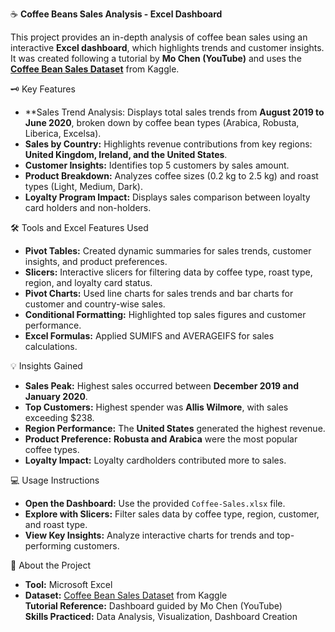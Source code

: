 ☕ **Coffee Beans Sales Analysis - Excel Dashboard**

This project provides an in-depth analysis of coffee bean sales using an interactive **Excel dashboard**, which highlights trends and customer insights. It was created following a tutorial by **Mo Chen (YouTube)** and uses the **[Coffee Bean Sales Dataset](https://www.kaggle.com/datasets/saadharoon27/coffee-bean-sales-raw-dataset)** from Kaggle.

🗝️ Key Features
* **Sales Trend Analysis: Displays total sales trends from **August 2019 to June 2020**, broken down by coffee bean types (Arabica, Robusta, Liberica, Excelsa).
* **Sales by Country:** Highlights revenue contributions from key regions: **United Kingdom, Ireland, and the United States**.
* **Customer Insights:** Identifies top 5 customers by sales amount.
* **Product Breakdown:** Analyzes coffee sizes (0.2 kg to 2.5 kg) and roast types (Light, Medium, Dark).
* **Loyalty Program Impact:** Displays sales comparison between loyalty card holders and non-holders.

🛠️ Tools and Excel Features Used
* **Pivot Tables:** Created dynamic summaries for sales trends, customer insights, and product preferences.
*  **Slicers:** Interactive slicers for filtering data by coffee type, roast type, region, and loyalty card status.
*   **Pivot Charts:** Used line charts for sales trends and bar charts for customer and country-wise sales.
* **Conditional Formatting:** Highlighted top sales figures and customer performance.
* **Excel Formulas:** Applied SUMIFS and AVERAGEIFS for sales calculations.

💡 Insights Gained
* **Sales Peak:** Highest sales occurred between **December 2019 and January 2020**.
* **Top Customers:** Highest spender was **Allis Wilmore**, with sales exceeding $238.
* **Region Performance:** The **United States** generated the highest revenue.
* **Product Preference:** **Robusta and Arabica** were the most popular coffee types.
* **Loyalty Impact:** Loyalty cardholders contributed more to sales.

💻 Usage Instructions
* **Open the Dashboard:** Use the provided `Coffee-Sales.xlsx` file.
* **Explore with Slicers:** Filter sales data by coffee type, region, customer, and roast type.
* **View Key Insights:** Analyze interactive charts for trends and top-performing customers.

📝 About the Project
* **Tool:** Microsoft Excel  
* **Dataset:** [Coffee Bean Sales Dataset](https://www.kaggle.com/datasets/saadharoon27/coffee-bean-sales-raw-dataset) from Kaggle  
**Tutorial Reference:** Dashboard guided by Mo Chen (YouTube)  
**Skills Practiced:** Data Analysis, Visualization, Dashboard Creation  

